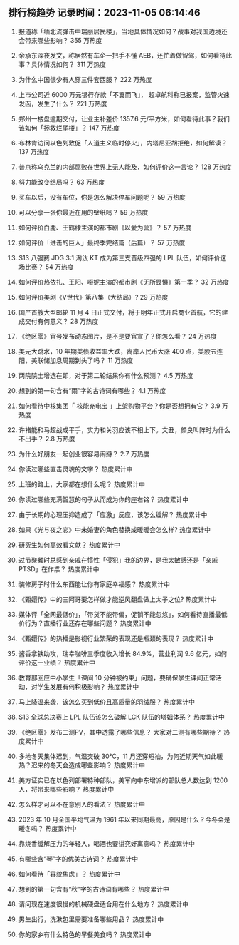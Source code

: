 
## 排行榜趋势 记录时间：2023-11-05 06:14:46
  
  1. 报道称「缅北流弹击中瑞丽居民楼」，当地具体情况如何？战事对我国边境还会带来哪些影响？ 355 万热度
    
  2. 余承东深夜发文，称居然有车企一把手不懂 AEB，还忙着做智驾，如何看待此事？具体情况如何？ 311 万热度
    
  3. 为什么中国很少有人穿三件套西服？ 222 万热度
    
  4. 上市公司近 6000 万元银行存款「不翼而飞」， 超卓航科称已报案，监管火速发函，发生了什么？ 221 万热度
    
  5. 郑州一楼盘逾期交付，让业主补差价 1357.6 元/平方米，如何看待此事？我们该如何「拯救烂尾楼」？ 147 万热度
    
  6. 布林肯访问以色列敦促「人道主义临时停火」，内塔尼亚胡拒绝，如何解读？ 137 万热度
    
  7. 普京称乌克兰的内部腐败在世界上无人能及，如何评价这一言论？ 128 万热度
    
  8. 努力能改变结局吗？ 63 万热度
    
  9. 买车以后，没有车位，你是怎么解决停车问题呢？ 59 万热度
    
  10. 可以分享一张你最近在用的壁纸吗？ 59 万热度
    
  11. 如何评价白鹿、王鹤棣主演的都市剧《以爱为营》？ 57 万热度
    
  12. 如何评价「进击的巨人」最终季完结篇（后篇）？ 57 万热度
    
  13. S13 八强赛 JDG 3:1 淘汰 KT 成为第三支晋级四强的 LPL 队伍，如何评价这场比赛？ 54 万热度
    
  14. 如何评价热依扎、王阳、啜妮主演的都市剧《无所畏惧》第一季？ 32 万热度
    
  15. 如何评价美剧《V世代》第八集（大结局）? 29 万热度
    
  16. 国产首艘大型邮轮 11 月 4 日正式交付，将于明年正式开启商业首航，它的建成交付有何意义？ 28 万热度
    
  17. 《绝区零》官号发布动态图片，是不是要官宣了？你怎么看？ 24 万热度
    
  18. 美元大跳水，10 年期美债收益率大跌，离岸人民币大涨 400 点，美股五连阳，美联储加息周期到头了吗？ 11 万热度
    
  19. 两院院士增选在即，对于第二轮结果你有什么预测？ 4.5 万热度
    
  20. 想到的第一句含有“雨”字的古诗词有哪些？ 4.1 万热度
    
  21. 如何看待中核集团「 核能充电宝 」上架购物平台？你是否想拥有它？ 3.9 万热度
    
  22. 许褚能和马超战成平手，实力和关羽应该不相上下。文丑，颜良叫阵时为什么不出手？ 2.8 万热度
    
  23. 为什么好朋友一起创业很容易闹掰？ 2.7 万热度
    
  24. 你读过哪些直击灵魂的文字？ 热度累计中
    
  25. 上班的路上，大家都在想什么呢？ 热度累计中
    
  26. 你读过哪些充满智慧的句子从而成为你的座右铭？ 热度累计中
    
  27. 由于长期的心理压抑造成了「应激」反应，该怎么缓解？ 热度累计中
    
  28. 如果《光与夜之恋》中未婚妻的角色替换成暖暖会怎么样? 热度累计中
    
  29. 研究生如何高效看文献？ 热度累计中
    
  30. 过节聚餐时总感到亲戚在惯性「侵犯」我的边界，是我太敏感还是「亲戚PTSD」在作祟？ 热度累计中
    
  31. 装修房子时什么东西能让你有家庭幸福感？ 热度累计中
    
  32. 《甄嬛传》中的三阿哥要怎样做才能逆风翻盘做上太子之位? 热度累计中
    
  33. 媒体评「全网最低价」，「带货不能带偏，促销不能忽悠」，如何看待直播最低价行为？直播行业还存在哪些问题？ 热度累计中
    
  34. 《甄嬛传》的热播是影视行业繁荣的表现还是瓶颈的表现？ 热度累计中
    
  35. 酱香拿铁助攻，瑞幸咖啡三季度收入增长 84.9%，营业利润 9.6 亿元，如何评价这一业绩？ 热度累计中
    
  36. 教育部回应中小学生「课间 10 分钟被约束」问题，要确保学生课间正常活动，对学生发展有何积极影响？ 热度累计中
    
  37. 马上降温来袭，该怎么买到低价且高质量的羽绒服？ 热度累计中
    
  38. S13 全球总决赛上 LPL 队伍该怎么破解 LCK 队伍的塔姆体系？ 热度累计中
    
  39. 《绝区零》发布二测PV，其中透露了哪些信息？ 大家对二测有哪些期待？ 热度累计中
    
  40. 多地冬天集体迟到，气温突破 30℃，11 月还穿短袖，为何近期天气如此暖热？迟来的冬天会造成哪些影响？ 热度累计中
    
  41. 美方证实已在以色列部署特种部队，美军向中东增派的部队总人数达到 1200 人，将带来哪些影响？ 热度累计中
    
  42. 怎么样才可以不在意别人的看法？ 热度累计中
    
  43. 2023 年 10 月全国平均气温为 1961 年以来同期最高，原因是什么？今冬会是暖冬吗？ 热度累计中
    
  44. 靠烧香缓解压力的年轻人，喝酒也要讲究好寓意吗？ 热度累计中
    
  45. 有哪些含“琴”字的优美古诗词？ 热度累计中
    
  46. 如何看待「容貌焦虑」？ 热度累计中
    
  47. 想到的第一句含有“秋”字的古诗词有哪些？ 热度累计中
    
  48. 请问现在速度很慢的机械硬盘适合用在什么地方？ 热度累计中
    
  49. 男生出行，洗漱包里需要准备哪些用品？ 热度累计中
    
  50. 你的家乡有什么特色的早餐美食吗？ 热度累计中
    